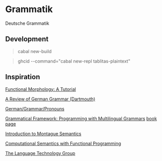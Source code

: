 # Grammatik

Deutsche Grammatik

## Development

> cabal new-build 

> ghcid --command="cabal new-repl tablitas-plaintext"

## Inspiration

[Functional Morphology: A Tutorial](http://www.cse.chalmers.se/alumni/markus/FM/document/FM_tutorial_1.0.pdf)

[A Review of German Grammar (Dartmouth)](http://www.dartmouth.edu/~deutsch/Grammatik/Grammatik.html)

[German/Grammar/Pronouns](https://en.wikibooks.org/wiki/German/Grammar/Pronouns)

[Grammatical Framework: Programming with Multilingual Grammars](https://www.goodreads.com/book/show/11963071-grammatical-framework) [book page](http://www.grammaticalframework.org/gf-book/)

[Introduction to Montague Semantics](https://www.goodreads.com/book/show/1887799.Introduction_to_Montague_Semantics)

[Computational Semantics with Functional Programming](https://www.goodreads.com/book/show/9479651-computational-semantics-with-functional-programming)

[The Language Technology Group](http://www.cse.chalmers.se/research/group/Language-technology/)


